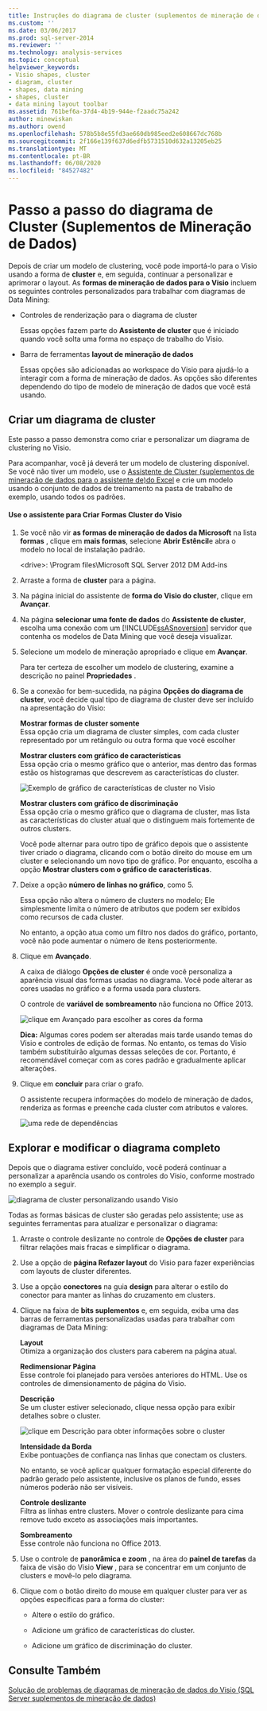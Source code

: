 ```yaml
---
title: Instruções do diagrama de cluster (suplementos de mineração de dados) | Microsoft Docs
ms.custom: ''
ms.date: 03/06/2017
ms.prod: sql-server-2014
ms.reviewer: ''
ms.technology: analysis-services
ms.topic: conceptual
helpviewer_keywords:
- Visio shapes, cluster
- diagram, cluster
- shapes, data mining
- shapes, cluster
- data mining layout toolbar
ms.assetid: 761bef6a-37d4-4b19-944e-f2aadc75a242
author: minewiskan
ms.author: owend
ms.openlocfilehash: 578b5b8e55fd3ae660db985eed2e608667dc768b
ms.sourcegitcommit: 2f166e139f637d6edfb5731510d632a13205eb25
ms.translationtype: MT
ms.contentlocale: pt-BR
ms.lasthandoff: 06/08/2020
ms.locfileid: "84527482"
---
```

# <a name="cluster-diagram-walkthrough-data-mining-add-ins"></a>Passo a passo do diagrama de Cluster (Suplementos de Mineração de Dados)
  Depois de criar um modelo de clustering, você pode importá-lo para o Visio usando a forma de **cluster** e, em seguida, continuar a personalizar e aprimorar o layout. As **formas de mineração de dados para o Visio** incluem os seguintes controles personalizados para trabalhar com diagramas de Data Mining:  
  
-   Controles de renderização para o diagrama de cluster  
  
     Essas opções fazem parte do **Assistente de cluster** que é iniciado quando você solta uma forma no espaço de trabalho do Visio.  
  
-   Barra de ferramentas **layout de mineração de dados**  
  
     Essas opções são adicionadas ao workspace do Visio para ajudá-lo a interagir com a forma de mineração de dados. As opções são diferentes dependendo do tipo de modelo de mineração de dados que você está usando.  
  
## <a name="build-a-cluster-diagram"></a>Criar um diagrama de cluster  
 Este passo a passo demonstra como criar e personalizar um diagrama de clustering no Visio.  
  
 Para acompanhar, você já deverá ter um modelo de clustering disponível. Se você não tiver um modelo, use o [Assistente de Cluster &#40;suplementos de mineração de dados para o assistente de&#41;do Excel](cluster-wizard-data-mining-add-ins-for-excel.md) e crie um modelo usando o conjunto de dados de treinamento na pasta de trabalho de exemplo, usando todos os padrões.  
  
#### <a name="use-the-cluster-visio-shape-wizard"></a>Use o assistente para Criar Formas Cluster do Visio  
  
1.  Se você não vir **as formas de mineração de dados da Microsoft** na lista **formas** , clique em **mais formas**, selecione **Abrir Estêncil**e abra o modelo no local de instalação padrão.  
  
     \<drive>: \Program files\Microsoft SQL Server 2012 DM Add-ins  
  
2.  Arraste a forma de **cluster** para a página.  
  
3.  Na página inicial do assistente de **forma do Visio do cluster**, clique em **Avançar**.  
  
4.  Na página **selecionar uma fonte de dados** do **Assistente de cluster**, escolha uma conexão com um [!INCLUDE[ssASnoversion](../includes/ssasnoversion-md.md)] servidor que contenha os modelos de Data Mining que você deseja visualizar.  
  
5.  Selecione um modelo de mineração apropriado e clique em **Avançar**.  
  
     Para ter certeza de escolher um modelo de clustering, examine a descrição no painel **Propriedades** .  
  
6.  Se a conexão for bem-sucedida, na página **Opções do diagrama de cluster**, você decide qual tipo de diagrama de cluster deve ser incluído na apresentação do Visio:  
  
     **Mostrar formas de cluster somente**  
     Essa opção cria um diagrama de cluster simples, com cada cluster representado por um retângulo ou outra forma que você escolher  
  
     **Mostrar clusters com gráfico de características**  
     Essa opção cria o mesmo gráfico que o anterior, mas dentro das formas estão os histogramas que descrevem as características do cluster.  
  
     ![Exemplo de gráfico de características de cluster no Visio](media/dm13-visio-cluster-samplecharshape.gif "Exemplo de gráfico de características de cluster no Visio")  
  
     **Mostrar clusters com gráfico de discriminação**  
     Essa opção cria o mesmo gráfico que o diagrama de cluster, mas lista as características do cluster atual que o distinguem mais fortemente de outros clusters.  
  
     Você pode alternar para outro tipo de gráfico depois que o assistente tiver criado o diagrama, clicando com o botão direito do mouse em um cluster e selecionando um novo tipo de gráfico. Por enquanto, escolha a opção **Mostrar clusters com o gráfico de características**.  
  
7.  Deixe a opção **número de linhas no gráfico**, como 5.  
  
     Essa opção não altera o número de clusters no modelo; Ele simplesmente limita o número de atributos que podem ser exibidos como recursos de cada cluster.  
  
     No entanto, a opção atua como um filtro nos dados do gráfico, portanto, você não pode aumentar o número de itens posteriormente.  
  
8.  Clique em **Avançado**.  
  
     A caixa de diálogo **Opções de cluster** é onde você personaliza a aparência visual das formas usadas no diagrama. Você pode alterar as cores usadas no gráfico e a forma usada para clusters.  
  
     O controle de **variável de sombreamento** não funciona no Office 2013.  
  
     ![clique em Avançado para escolher as cores da forma](media/dm13-visio-clusteroptions-advanced.gif "clique em Avançado para escolher as cores da forma")  
  
     **Dica:** Algumas cores podem ser alteradas mais tarde usando temas do Visio e controles de edição de formas. No entanto, os temas do Visio também substituirão algumas dessas seleções de cor. Portanto, é recomendável começar com as cores padrão e gradualmente aplicar alterações.  
  
9. Clique em **concluir** para criar o grafo.  
  
     O assistente recupera informações do modelo de mineração de dados, renderiza as formas e preenche cada cluster com atributos e valores.  
  
     ![uma rede de dependências](media/dm13-visiodepnet-defaultgraph.gif "uma rede de dependências")  
  
## <a name="explore-and-modify-the-finished-diagram"></a>Explorar e modificar o diagrama completo  
 Depois que o diagrama estiver concluído, você poderá continuar a personalizar a aparência usando os controles do Visio, conforme mostrado no exemplo a seguir.  
  
 ![diagrama de cluster personalizando usando Visio](media/dm13-visio-clustercomplete1.gif "diagrama de cluster personalizando usando Visio")  
  
 Todas as formas básicas de cluster são geradas pelo assistente; use as seguintes ferramentas para atualizar e personalizar o diagrama:  
  
1.  Arraste o controle deslizante no controle de **Opções de cluster** para filtrar relações mais fracas e simplificar o diagrama.  
  
2.  Use a opção de **página Refazer layout** do Visio para fazer experiências com layouts de cluster diferentes.  
  
3.  Use a opção **conectores** na guia **design** para alterar o estilo do conector para manter as linhas do cruzamento em clusters.  
  
4.  Clique na faixa de **bits suplementos** e, em seguida, exiba uma das barras de ferramentas personalizadas usadas para trabalhar com diagramas de Data Mining:  
  
     **Layout**  
     Otimiza a organização dos clusters para caberem na página atual.  
  
     **Redimensionar Página**  
     Esse controle foi planejado para versões anteriores do HTML. Use os controles de dimensionamento de página do Visio.  
  
     **Descrição**  
     Se um cluster estiver selecionado, clique nessa opção para exibir detalhes sobre o cluster.  
  
     ![clique em Descrição para obter informações sobre o cluster](media/dm13-visio-cluster-description-control.gif "clique em Descrição para obter informações sobre o cluster")  
  
     **Intensidade da Borda**  
     Exibe pontuações de confiança nas linhas que conectam os clusters.  
  
     No entanto, se você aplicar qualquer formatação especial diferente do padrão gerado pelo assistente, inclusive os planos de fundo, esses números poderão não ser visíveis.  
  
     **Controle deslizante**  
     Filtra as linhas entre clusters. Mover o controle deslizante para cima remove tudo exceto as associações mais importantes.  
  
     **Sombreamento**  
     Esse controle não funciona no Office 2013.  
  
5.  Use o controle de **panorâmica e zoom** , na área do **painel de tarefas** da faixa de visão do Visio **View** , para se concentrar em um conjunto de clusters e movê-lo pelo diagrama.  
  
6.  Clique com o botão direito do mouse em qualquer cluster para ver as opções específicas para a forma do cluster:  
  
    -   Altere o estilo do gráfico.  
  
    -   Adicione um gráfico de características do cluster.  
  
    -   Adicione um gráfico de discriminação do cluster.  
  
## <a name="see-also"></a>Consulte Também  
 [Solução de problemas de diagramas de mineração de dados do Visio &#40;SQL Server suplementos de mineração de dados&#41;](troubleshooting-visio-data-mining-diagrams-sql-server-data-mining-add-ins.md)  
  
  
